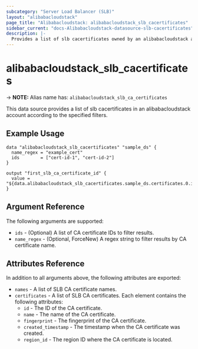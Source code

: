 ```yaml
---
subcategory: "Server Load Balancer (SLB)"
layout: "alibabacloudstack"
page_title: "Alibabacloudstack: alibabacloudstack_slb_cacertificates"
sidebar_current: "docs-Alibabacloudstack-datasource-slb-cacertificates"
description: |- 
  Provides a list of slb cacertificates owned by an alibabacloudstack account.
---
```


# alibabacloudstack_slb_cacertificates
-> **NOTE:** Alias name has: `alibabacloudstack_slb_ca_certificates`

This data source provides a list of slb cacertificates in an alibabacloudstack account according to the specified filters.

## Example Usage

```hcl
data "alibabacloudstack_slb_cacertificates" "sample_ds" {
  name_regex = "example_cert"
  ids        = ["cert-id-1", "cert-id-2"]
}

output "first_slb_ca_certificate_id" {
  value = "${data.alibabacloudstack_slb_cacertificates.sample_ds.certificates.0.id}"
}
```

## Argument Reference

The following arguments are supported:

* `ids` - (Optional) A list of CA certificate IDs to filter results.
* `name_regex` - (Optional, ForceNew) A regex string to filter results by CA certificate name.

## Attributes Reference

In addition to all arguments above, the following attributes are exported:

* `names` - A list of SLB CA certificate names.
* `certificates` - A list of SLB CA certificates. Each element contains the following attributes:
  * `id` - The ID of the CA certificate.
  * `name` - The name of the CA certificate.
  * `fingerprint` - The fingerprint of the CA certificate.
  * `created_timestamp` - The timestamp when the CA certificate was created.
  * `region_id` - The region ID where the CA certificate is located.